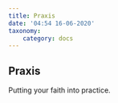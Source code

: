 ```yaml
---
title: Praxis
date: '04:54 16-06-2020'
taxonomy:
    category: docs
---
```


## Praxis

Putting your faith into practice.